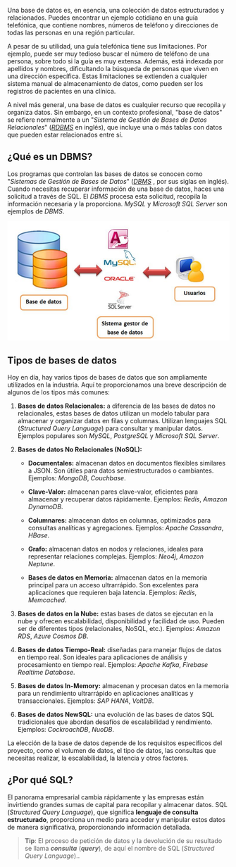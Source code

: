 
Una base de datos es, en esencia, una colección de datos estructurados y relacionados. Puedes encontrar un ejemplo cotidiano en una guía telefónica, que contiene nombres, números de teléfono y direcciones de todas las personas en una región particular.

A pesar de su utilidad, una guía telefónica tiene sus limitaciones. Por ejemplo, puede ser muy tedioso buscar el número de teléfono de una persona, sobre todo si la guía es muy extensa. Además, está indexada por apellidos y nombres, dificultando la búsqueda de personas que viven en una dirección específica. Estas limitaciones se extienden a cualquier sistema manual de almacenamiento de datos, como pueden ser los registros de pacientes en una clínica.

A nivel más general, una base de datos es cualquier recurso que recopila y organiza datos. Sin embargo, en un contexto profesional, "base de datos" se refiere normalmente a un "_Sistema de Gestión de Bases de Datos Relacionales_" (_[RDBMS](https://es.wikipedia.org/wiki/Sistema_de_gesti%C3%B3n_de_bases_de_datos_relacionales)_ en inglés), que incluye una o más tablas con datos que pueden estar relacionados entre sí.

## ¿Qué es un DBMS?

Los programas que controlan las bases de datos se conocen como "_Sistemas de Gestión de Bases de Datos_" (_[DBMS](https://es.wikipedia.org/wiki/Sistema_de_gesti%C3%B3n_de_bases_de_datos)_ , por sus siglas en inglés). Cuando necesitas recuperar información de una base de datos, haces una solicitud a través de SQL. El _DBMS_ procesa esta solicitud, recopila la información necesaria y la proporciona. _MySQL_ y _Microsoft SQL Server_ son ejemplos de _DBMS_.

![Ejemplos de programas DBMS](./images/SQL_DBMS_programs.png)


## Tipos de bases de datos

Hoy en día, hay varios tipos de bases de datos que son ampliamente utilizados en la industria. Aquí te proporcionamos una breve descripción de algunos de los tipos más comunes:  

1. **Bases de datos Relacionales:** a diferencia de las bases de datos no relacionales, estas bases de datos utilizan un modelo tabular para almacenar y organizar datos en filas y columnas. Utilizan lenguajes SQL (_Structured Query Language_) para consultar y manipular datos. Ejemplos populares son _MySQL_, _PostgreSQL_ y _Microsoft SQL Server_.  
    
2. **Bases de datos No Relacionales (NoSQL):**
    
    - **Documentales:** almacenan datos en documentos flexibles similares a JSON. Son útiles para datos semiestructurados o cambiantes. Ejemplos: _MongoDB_, _Couchbase_.
        
    - **Clave-Valor:** almacenan pares clave-valor, eficientes para almacenar y recuperar datos rápidamente. Ejemplos: _Redis_, _Amazon DynamoDB_.
        
    - **Columnares:** almacenan datos en columnas, optimizados para consultas analíticas y agregaciones. Ejemplos: _Apache Cassandra_, _HBase_.
        
    - **Grafo:** almacenan datos en nodos y relaciones, ideales para representar relaciones complejas. Ejemplos: _Neo4j_, _Amazon Neptune_.
        
    - **Bases de datos en Memoria:** almacenan datos en la memoria principal para un acceso ultrarrápido. Son excelentes para aplicaciones que requieren baja latencia. Ejemplos: _Redis_, _Memcached_.  
        
3. **Bases de datos en la Nube:** estas bases de datos se ejecutan en la nube y ofrecen escalabilidad, disponibilidad y facilidad de uso. Pueden ser de diferentes tipos (relacionales, NoSQL, etc.). Ejemplos: _Amazon RDS_, _Azure Cosmos DB_.  
    
4. **Bases de datos Tiempo-Real:** diseñadas para manejar flujos de datos en tiempo real. Son ideales para aplicaciones de análisis y procesamiento en tiempo real. Ejemplos: _Apache Kafka_, _Firebase Realtime Database_.  
    
5. **Bases de datos In-Memory:** almacenan y procesan datos en la memoria para un rendimiento ultrarrápido en aplicaciones analíticas y transaccionales. Ejemplos: _SAP HANA_, _VoltDB_.  
    
6. **Bases de datos NewSQL:** una evolución de las bases de datos SQL tradicionales que abordan desafíos de escalabilidad y rendimiento. Ejemplos: _CockroachDB_, _NuoDB_.
    

La elección de la base de datos depende de los requisitos específicos del proyecto, como el volumen de datos, el tipo de datos, las consultas que necesitas realizar, la escalabilidad, la latencia y otros factores.

## ¿Por qué SQL?

El panorama empresarial cambia rápidamente y las empresas están invirtiendo grandes sumas de capital para recopilar y almacenar datos. SQL (_Structured Query Language_), que significa **lenguaje de consulta estructurado**, proporciona un medio para acceder y manipular estos datos de manera significativa, proporcionando información detallada.

> **Tip**: El proceso de petición de datos y la devolución de su resultado se llama **_consulta_** (**_query_**), de aquí el nombre de SQL (_Structured Query Language_)..

